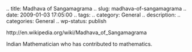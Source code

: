 .. title: Madhava of Sangamagrama
.. slug: madhava-of-sangamagrama
.. date: 2009-01-03 17:05:00
.. tags: 
.. category: General
.. description: 
.. categories: General
.. wp-status: publish

<html><body><p>http://en.wikipedia.org/wiki/Madhava_of_Sangamagrama



Indian Mathematician who has contributed to mathematics.</p></body></html>